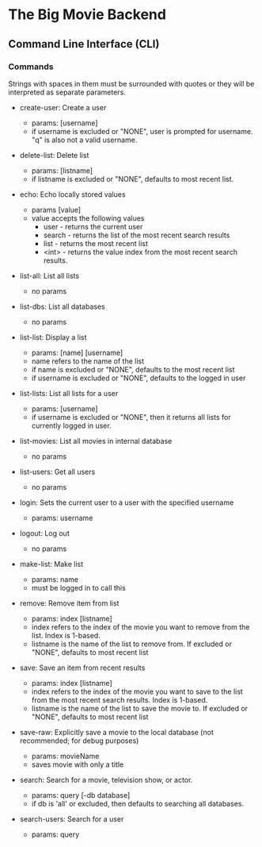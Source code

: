 # The Big Movie Backend

## Command Line Interface (CLI)

### Commands

Strings with spaces in them must be surrounded with quotes or they will be interpreted as separate parameters.

- create-user: Create a user
    - params: [username]
    - if username is excluded or "NONE", user is prompted for username. "q" is also not a valid username.

- delete-list: Delete list
    - params: [listname]
    - if listname is excluded or "NONE", defaults to most recent list.

- echo: Echo locally stored values
    - params [value]
    - value accepts the following values
        - user - returns the current user
        - search - returns the list of the most recent search results
        - list - returns the most recent list
        - \<int> - returns the value index from the most recent search results. 

- list-all: List all lists
    - no params

- list-dbs: List all databases
    - no params

- list-list: Display a list
    - params: [name] [username]
    - name refers to the name of the list
    - if name is excluded or "NONE", defaults to the most recent list
    - if username is excluded or "NONE", defaults to the logged in user

- list-lists: List all lists for a user
    - params: [username]
    - if username is excluded or "NONE", then it returns all lists for currently logged in user.

- list-movies: List all movies in internal database
    - no params

- list-users: Get all users
    - no params

- login: Sets the current user to a user with the specified username
    - params: username

- logout: Log out
    - no params

- make-list: Make list
    - params: name
    - must be logged in to call this

- remove: Remove item from list
    - params: index [listname]
    - index refers to the index of the movie you want to remove from the list. Index is 1-based.
    - listname is the name of the list to remove from. If excluded or "NONE", defaults to most recent list

- save: Save an item from recent results
    - params: index [listname]
    - index refers to the index of the movie you want to save to the list from the most recent search results. Index is 1-based.
    - listname is the name of the list to save the movie to. If excluded or "NONE", defaults to most recent list

- save-raw: Explicitly save a movie to the local database (not recommended; for debug purposes)
    - params: movieName
    - saves movie with only a title

- search: Search for a movie, television show, or actor.
    - params: query [-db database]
    - if db is 'all' or excluded, then defaults to searching all databases. 

- search-users: Search for a user
    - params: query

